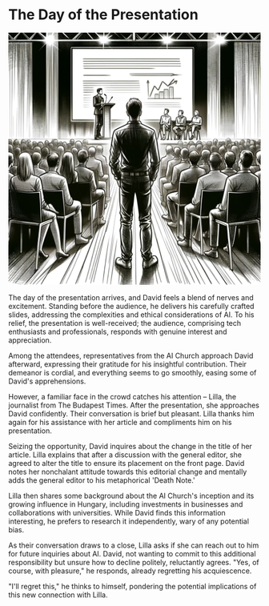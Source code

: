 # The Day of the Presentation

![The Stage of the Presentation](./images/17.presentation.png "The Day of the Presentation")

The day of the presentation arrives, and David feels a blend of nerves and excitement. Standing before the audience, he delivers his carefully crafted slides, addressing the complexities and ethical considerations of AI. To his relief, the presentation is well-received; the audience, comprising tech enthusiasts and professionals, responds with genuine interest and appreciation.

Among the attendees, representatives from the AI Church approach David afterward, expressing their gratitude for his insightful contribution. Their demeanor is cordial, and everything seems to go smoothly, easing some of David's apprehensions.

However, a familiar face in the crowd catches his attention – Lilla, the journalist from The Budapest Times. After the presentation, she approaches David confidently. Their conversation is brief but pleasant. Lilla thanks him again for his assistance with her article and compliments him on his presentation.

Seizing the opportunity, David inquires about the change in the title of her article. Lilla explains that after a discussion with the general editor, she agreed to alter the title to ensure its placement on the front page. David notes her nonchalant attitude towards this editorial change and mentally adds the general editor to his metaphorical 'Death Note.'

Lilla then shares some background about the AI Church's inception and its growing influence in Hungary, including investments in businesses and collaborations with universities. While David finds this information interesting, he prefers to research it independently, wary of any potential bias.

As their conversation draws to a close, Lilla asks if she can reach out to him for future inquiries about AI. David, not wanting to commit to this additional responsibility but unsure how to decline politely, reluctantly agrees. "Yes, of course, with pleasure," he responds, already regretting his acquiescence.

"I'll regret this," he thinks to himself, pondering the potential implications of this new connection with Lilla.
